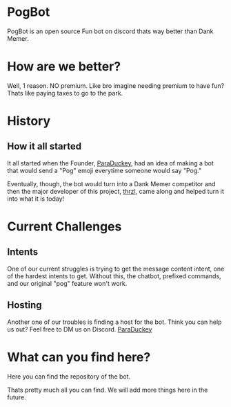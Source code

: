 # PogBot
PogBot is an open source Fun bot on discord thats way better than Dank Memer.
# How are we better?
Well, 1 reason. NO premium. Like bro imagine needing premium to have fun? Thats like paying taxes to go to the park.
# History
## How it all started
It all started when the Founder, [ParaDuckey](https://github.com/ParaDuckey), had an idea of making a bot that would send a "Pog" emoji everytime someone would say "Pog."

Eventually, though, the bot would turn into a Dank Memer competitor and then the major developer of this project, [thrzl](https://github.com/thrzl), came along and helped turn it into what it is today!

# Current Challenges
## Intents
One of our current struggles is trying to get the message content intent, one of the hardest intents to get. Without this, the chatbot, prefixed commands, and our original "pog" feature won't work.

## Hosting
Another one of our troubles is finding a host for the bot. Think you can help us out? Feel free to DM us on Discord. [ParaDuckey](https://discord.com/user/839514280251359292)

# What can you find here?
Here you can find the repository of the bot. 

Thats pretty much all you can find. We will add more things here in the future.

